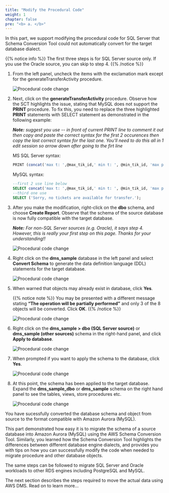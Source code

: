 ```yaml
---
title: "Modify the Procedural Code"
weight: 1
chapter: false
pre: "<b> a. </b>"
---
```


In this part, we support modifying the procedural code for SQL Server that Schema Conversion Tool could not automatically convert for the target database dialect.

{{% notice info %}}
The first three steps is for SQL Server source only. If you use the Oracle source, you can skip to step 4.
{{% /notice %}}

1. From the left panel, uncheck the items with the exclamation mark except for the generateTransferActivity procedure.

    ![Procedural code change](/images/3/1/1/3/a/0001.png?width=80pc)

1. Next, click on the **generateTransferActivity** procedure. Observe how the SCT highlights the issue, stating that MySQL does not support the **PRINT** procedure. To fix this, you need to replace the three highlighted **PRINT** statements with SELECT statement as demonstrated in the following example: 

    _**Note:** suggest you use -- in front of current PRINT line to comment it out then copy and paste the correct syntax for the first 2 occurences then copy the last correct syntax for the last one. You'll need to do this all in 1 edit session so arrow down after going to the firt line_

    MS SQL Server syntax:

    ```sql
    PRINT (concat('max t: ',@max_tik_id,' min t: ', @min_tik_id, 'max p: ',@max_p_id,' min p: ', @min_p_id));
    ```

    MySQL syntax:

     ```sql
    --first 2 use line below
    SELECT concat('max t: ',@max_tik_id,' min t: ', @min_tik_id, 'max p: ',@max_p_id,' min p: ', @min_p_id); 
    --third one use 
    SELECT ('Sorry, no tickets are available for transfer.');
    ```

1. After you make the modification, right-click on the **dbo** schema, and choose **Create Report**. Observe that the schema of the source database is now fully compatible with the target database.

    _**Note:** For non-SQL Server sources (e.g. Oracle), it says step 4. However, this is really your first step on this page. Thanks for your understanding!!_

    ![Procedural code change](/images/3/1/1/3/a/0002.png?width=80pc)

1. Right click on the **dms_sample** database in the left panel and select **Convert Schema** to generate the data definition language (DDL) statements for the target database.

    ![Procedural code change](/images/3/1/1/3/a/0003.png?width=80pc)

1. When warned that objects may already exist in database, click **Yes**.

    {{% notice note %}}
You may be presented with a different message stating **“The operation will be partially performed”** and only 3 of the 8 objects will be converted. Click **OK**.
    {{% /notice %}}

    ![Procedural code change](/images/3/1/1/3/a/0004.png?width=80pc)

1. Right click on the **dms_sample > dbo (SQL Server source)** or **dms_sample (other sources)** schema in the right-hand panel, and click **Apply to database**.

    ![Procedural code change](/images/3/1/1/3/a/0005.png?width=80pc)

1. When prompted if you want to apply the schema to the database, click **Yes**.

    ![Procedural code change](/images/3/1/1/3/a/0006.png?width=80pc)

1. At this point, the schema has been applied to the target database. Expand the **dms_sample_dbo** or **dms_sample** schema on the right hand panel to see the tables, views, store procedures etc.

    ![Procedural code change](/images/3/1/1/3/a/0007.png?width=80pc)

You have sucessfully converted the database schema and object from source to the format compatible with Amazon Aurora (MySQL).

This part demonstrated how easy it is to migrate the schema of a source database into Amazon Aurora (MySQL) using the AWS Schema Conversion Tool. Similarly, you learned how the Schema Conversion Tool highlights the differences between different database engine dialects, and provides you with tips on how you can successfully modify the code when needed to migrate procedure and other database objects.

The same steps can be followed to migrate SQL Server and Oracle workloads to other RDS engines including PostgreSQL and MySQL.

The next section describes the steps required to move the actual data using AWS DMS. Read on to learn more...